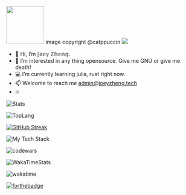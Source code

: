 <!---
joey5403/joey5403 is a special repository because its `README.md` (this file) appears on your GitHub profile.
You can click the Preview link to take a look at your changes.
use cheatsheet: https://github.com/ikatyang/emoji-cheat-sheet?tab=readme-ov-file#computer

--->
<!--https://github.githubassets.com/images/mona-loading-dimmed.gif-->

<img src="https://giscus.catppuccin.com/assets/loading_48x48.gif" style="width:100px"/>
image copyright @catppuccin

<img src="https://count.getloli.com/@joey5403.readme?name=joey5403.readme&theme=capoo-2&padding=4&offset=0&align=top&scale=1&pixelated=1&darkmode=auto">
<!-- 
𝕁𝕠𝕖𝕪𝟝𝟜𝟘𝟛
Ⓙⓞⓔⓨ⑤④⓪③
𝕁𝕠𝕖𝕪 ℤ𝕙𝕖𝕟𝕘
𝖩𝗈𝖾𝗒 𝖹𝗁𝖾𝗇𝗀
𝒥ℴℯ𝓎 𝒵𝒽ℯ𝓃ℊ
𝓙𝓸𝓮𝔂 𝓩𝓱𝓮𝓷𝓰
-->

- :wave: Hi, I’m 𝕁𝕠𝕖𝕪 ℤ𝕙𝕖𝕟𝕘.
- :flashlight: I’m interested in any thing opensource. Give me GNU or give me death!
- :computer: I’m currently learning julia, rust right now.
- :mailbox: Welcome to reach me admin@joeyzheng.tech
- :fire:


![Stats](https://github-readme-stats.vercel.app/api?username=joey5403&theme=catppuccin_mocha&show_icons=true&count_private=true)

![TopLang](https://github-readme-stats.vercel.app/api/top-langs/?username=joey5403&theme=catppuccin_mocha&layout=compact&card_width=444)

[![GitHub Streak](https://streak-stats.demolab.com?user=joey5403&theme=catppuccin-mocha)](https://git.io/streak-stats)

![My Tech Stack](https://github-readme-tech-stack.vercel.app/api/cards?lineCount=4&theme=catppuccin_mocha&width=695&bg=%231e1e2e&badge=%23181825&border=%236c7086&titleColor=%2394e2d5&line1=kotlin%2Ckotlin%2Ccdb75c%3Bpython%2Cpython%2C92eac2%3Blua%2Clua%2C97424b%3Bclojure%2Cclojure%2Cb5d811%3Bhaskell%2Chaskell%2C018e84%3Bjavascript%2Cjavascript%2Ccd8efa%3B&line2=linux%2Clinux%2C2fce4d%3Bvim%2Cvim%2C465ad6%3Bneovim%2Cneovim%2Cb555bc%3Bjetbrains%2Cjetbrains%2C4d95e5%3Bjulia%2Cjulia%2C089b9c%3B&line3=spring%2Cspring%2C39c186%3Bgraphql%2Cgraphql%2Cb2dc33%3Bdjango%2Cdjango%2Cb7e723%3B&line4=mysql%2Cmysql%2Cfafd3a%3Bpostgresql%2Cpostgresql%2C8e120b%3B)

<!--  ![LeetcodeStats](https://leetcode.card.workers.dev/joey5403?theme=dark&font=baloo)  -->

![codewars](https://www.codewars.com/users/joey5403/badges/large)

![WakaTimeStats](https://github-readme-stats.vercel.app/api/wakatime?username=joey5403&theme=catppuccin_mocha&layout=compact)

![wakatime](https://wakatime.com/badge/user/9b541262-192b-4f1c-8c7b-6b225e3b59f9.svg)

[![forthebadge](https://forthebadge.com/images/badges/made-with-out-pants.svg)](https://forthebadge.com)

